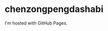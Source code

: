 <!DOCTYPE html>
<html>
<body>
<h1>chenzongpengdashabi</h1>
<p>I'm hosted with GitHub Pages.</p>
</body>
</html>
